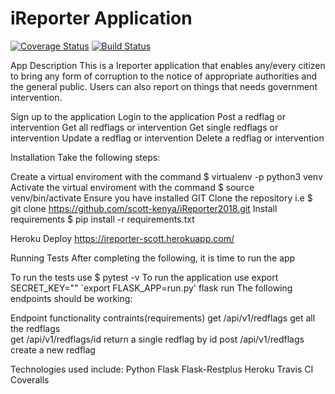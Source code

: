 
# iReporter Application

[![Coverage Status](https://coveralls.io/repos/github/scott-kenya/iReporter2018/badge.svg?branch=develop)](https://coveralls.io/github/scott-kenya/iReporter2018?branch=develop)
[![Build Status](https://travis-ci.com/scott-kenya/iReporter2018.svg?branch=develop)](https://travis-ci.com/scott-kenya/iReporter2018)

App Description
This is a Ireporter application that enables any/every citizen to bring any form of corruption to the notice of appropriate authorities and the general public. Users can also report on things that needs government intervention.

Sign up to the application
Login to the application
Post a redflag or intervention
Get all redflags or intervention
Get single redflags or intervention
Update a redflag or intervention
Delete a redflag or intervention

Installation
Take the following steps:

Create a virtual enviroment with the command $ virtualenv -p python3 venv
Activate the virtual enviroment with the command $ source venv/bin/activate
Ensure you have installed GIT
Clone the repository i.e $ git clone https://github.com/scott-kenya/iReporter2018.git
Install requirements $ pip install -r requirements.txt

Heroku Deploy
https://ireporter-scott.herokuapp.com/

Running Tests
After completing the following, it is time to run the app

To run the tests use $ pytest -v
To run the application use export SECRET_KEY="<your secret key>"
`export FLASK_APP=run.py'
flask run
The following endpoints should be working:

Endpoint	functionality	contraints(requirements)
get /api/v1/redflags	get all the redflags	
get /api/v1/redflags/id	return a single redflag by id
post /api/v1/redflags	create a new redflag

Technologies used include:
Python
Flask
Flask-Restplus
Heroku
Travis CI
Coveralls
